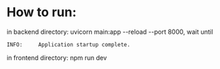 # How to run:
in backend directory: uvicorn main:app --reload --port 8000, wait until
```
INFO:     Application startup complete.
```
in frontend directory: npm run dev